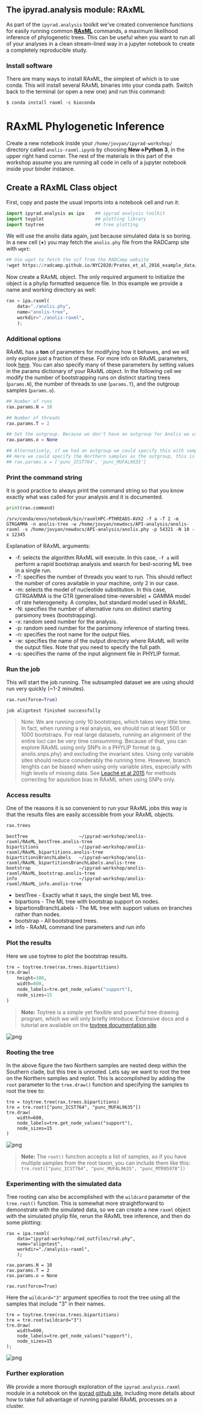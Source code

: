 
## The ipyrad.analysis module: RAxML

As part of the `ipyrad.analysis` toolkit we've created convenience functions for
easily running common [**RAxML**](https://sco.h-its.org/exelixis/web/software/raxml/index.html)
commands, a maximum likelihood inference of phylogenetic trees. This can be
useful when you want to run all of your analyses in a clean stream-lined way in
a jupyter notebook to create a completely reproducible study. 

### Install software
There are many ways to install RAxML, the simplest of which is to use conda.
This will install several RAxML binaries into your conda path. Switch back to
the terminal (or open a new one) and run this command:

```
$ conda install raxml -c bioconda
```
# **RAxML** Phylogenetic Inference

Create a new notebook inside your `/home/jovyan/ipyrad-workshop/` directory
called `anolis-raxml.ipynb` by choosing **New->Python 3**, in the
upper right hand corner. The rest of the materials in this part of the
workshop assume you are running all code in cells of a jupyter notebook inside
your binder instance.

## Create a RAxML Class object
First, copy and paste the usual imports into a notebook cell and run it:
```python
import ipyrad.analysis as ipa    ## ipyrad analysis toolkit
import toyplot                   ## plotting library
import toytree                   ## tree plotting
```

We will use the anolis data again, just because simulated data is so boring.
In a new cell (**+**) you may fetch the `anolis.phy` file from the RADCamp site with
`wget`:

```python
## Use wget to fetch the vcf from the RADCamp website
!wget https://radcamp.github.io/NYC2020/Prates_et_al_2016_example_data/anolis.phy
```

Now create a RAxML object. The only required argument to initialize the object
is a phylip formatted sequence file. In this example we provide a name and
working directory as well:

```python
rax = ipa.raxml(
    data="./anolis.phy",
    name="anolis-tree", 
    workdir="./anolis-raxml",
    );
```

### Additional options
RAxML has a **ton** of parameters for modifying how it behaves, and we will only
explore just a fraction of these. For more info on RAxML parameters, look
[here](https://sco.h-its.org/exelixis/resource/download/NewManual.pdf). You can
also specify many of these parameters by setting values in the params dictionary
of your RAxML object. In the following cell we modify the number of
bootstrapping runs on distinct starting trees (`params.N`), the number of
threads to use (`params.T`), and the outgroup samples (`params.o`). 

```python
## Number of runs
rax.params.N = 10

## Number of threads
rax.params.T = 2

## Set the outgroup. Because we don't have an outgroup for Anolis we use None.
rax.params.o = None 

## Alternatively, if we had an outgroup we could specify this with sample names
## Here we could specify the Northern samples as the outgroup, this is just for illustration
## rax.params.o = ['punc_ICST764', 'punc_MUFAL9635']
```

### Print the command string 
It is good practice to always print the command string so that you know exactly
what was called for your analysis and it is documented. 

```python
print(rax.command)
```
    /srv/conda/envs/notebook/bin/raxmlHPC-PTHREADS-AVX2 -f a -T 2 -m GTRGAMMA -n anolis-tree -w /home/jovyan/newdocs/API-analysis/anolis-raxml -s /home/jovyan/newdocs/API-analysis/anolis.phy -p 54321 -N 10 -x 12345
    
Explanation of RAxML arguments:
* -f: selects the algorithm RAxML will execute. In this case, `-f a` will perform a rapid bootstrap analysis and search for best-scoring ML tree in a single run.
* -T: specifies the number of threads you want to run. This should reflect the number of cores available in your machine, only 2 in our case.
* -m: selects the model of nucleotide substitution. In this case, GTRGAMMA is the GTR (generalised time-reversible) + GAMMA model of rate heterogeneity. A complex, but standard model used in RAxML.
* -N: specifies the number of alternative runs on distinct starting parsimony trees (bootstrapping).
* -x: random seed number for the analysis.
* -p: random seed number for the parsimony inference of starting trees.
* -n: specifies the root name for the output files.
* -w: specifies the name of the output directory where RAxML will write the output files. Note that you need to specify the full path.
* -s: specifies the name of the input alignment file in PHYLIP format.

### Run the job
This will start the job running. The subsampled dataset we are using should run
very quickly (~1-2 minutes).

```python
rax.run(force=True)
```
    job aligntest finished successfully

> Note: We are running only 10 bootstraps, which takes very little time. In
fact, when running a real analysis, we should run at least 500 or 1000
bootstraps. For real large datasets, running an alignment of the entire loci can
be very time consumming. Because of that, you can explore RAxML using only SNPs
in a PHYLIP format (e.g. anolis.snps.phy) and excluding the invariant sites.
Using only variable sites should reduce considerably the running time. However,
branch lenghts can be biased when using only variable sites, especially with
high levels of missing data. See [Leaché et al 2015](https://www.ncbi.nlm.nih.gov/pubmed/26227865)
for methods correcting for aquisition bias in RAxML when using SNPs only.

### Access results
One of the reasons it is so convenient to run your RAxML jobs this way is that
the results files are easily accessible from your RAxML objects. 

```python
rax.trees
```
    bestTree                   ~/ipyrad-workshop/anolis-raxml/RAxML_bestTree.anolis-tree
    bipartitions               ~/ipyrad-workshop/anolis-raxml/RAxML_bipartitions.anolis-tree
    bipartitionsBranchLabels   ~/ipyrad-workshop/anolis-raxml/RAxML_bipartitionsBranchLabels.anolis-tree
    bootstrap                  ~/ipyrad-workshop/anolis-raxml/RAxML_bootstrap.anolis-tree
    info                       ~/ipyrad-workshop/anolis-raxml/RAxML_info.anolis-tree
* bestTree - Exactly what it says, the single best ML tree.
* bipartions - The ML tree with bootstrap support on nodes.
* bipartionsBranchLabels - The ML tree with support values on branches rather than nodes.
* bootstrap - All bootstraped trees.
* info - RAxML command line parameters and run info

### Plot the results
Here we use toytree to plot the bootstrap results. 

```python
tre = toytree.tree(rax.trees.bipartitions)
tre.draw(
    height=300,
    width=800,
    node_labels=tre.get_node_values("support"),
    node_sizes=15
)
```
> **Note:** Toytree is a simple yet flexible and powerful tree drawing program,
which we will only briefly introduce. Extensive docs and a tutorial are
available on the [toytree documentation site](https://toytree.readthedocs.io/en/latest/).

![png](RAxML_API_files/RAxML_API_00_unrooted.png)

### Rooting the tree
In the above figure the two Northern samples are nested deep within the Southern
clade, but this tree is unrooted. Lets say we want to root the tree on the
Northern samples and replot. This is accomplished by adding the `root` parameter
to the `tree.draw()` function and specifying the samples to root the tree to:
```
tre = toytree.tree(rax.trees.bipartitions)
tre = tre.root(["punc_ICST764", "punc_MUFAL9635"])
tre.draw(
    width=600,
    node_labels=tre.get_node_values("support"),
    node_sizes=15
)
```
![png](RAxML_API_files/RAxML_API_01_rooted.png)

> **Note:** The `root()` function accepts a list of samples, so if you have
multiple samples from the root taxon, you can include them like this:
`tre.root(["punc_ICST764", "punc_MUFAL9635", "punc_MTR05978"])`

### Experimenting with the simulated data
Tree rooting can also be accomplished with the `wildcard` parameter of the
`tree.root()` function. This is somewhat more straightforward to demonstrate
with the simulated data, so we can create a new `raxml` object with the
simulated phylip file, rerun the RAxML tree inference, and then do some plotting:
```
rax = ipa.raxml(
    data="ipyrad-workshop/rad_outfiles/rad.phy",
    name="aligntest", 
    workdir="./analysis-raxml",
    );

rax.params.N = 10
rax.params.T = 2
rax.params.o = None 

rax.run(force=True)
```
Here the `wildcard="3"` argument specifies to root the tree using all the
samples that include "3" in their names.
```
tre = toytree.tree(rax.trees.bipartitions)
tre = tre.root(wildcard="3")
tre.draw(
    width=600,
    node_labels=tre.get_node_values("support"),
    node_sizes=15
);
```
![png](RAxML_API_files/RAxML_API_02_sim_rooted.png)

### Further exploration

We provide a more thorough exploration of the `ipyrad.analysis.raxml` module in
a notebook on the [ipyrad github site](https://github.com/dereneaton/ipyrad/blob/master/tests/cookbook-raxml-pedicularis.ipynb),
including more details about how to take full advantage of running parallel
RAxML processes on a cluster.
